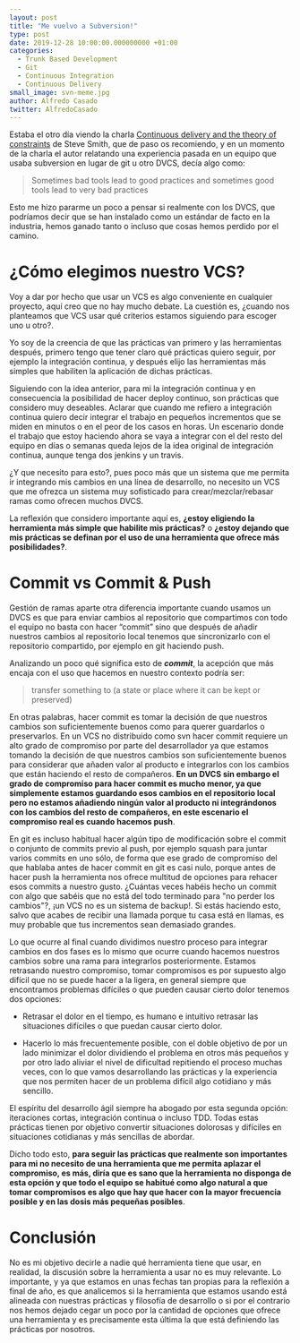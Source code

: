 ```yaml
---
layout: post
title: "Me vuelvo a Subversion!"
type: post
date: 2019-12-28 10:00:00.000000000 +01:00
categories:
  - Trunk Based Development
  - Git
  - Continuous Integration
  - Continuous Delivery
small_image: svn-meme.jpg
author: Alfredo Casado
twitter: AlfredoCasado
---
```


Estaba el otro día viendo la charla [Continuous delivery and the theory of constraints](https://vimeo.com/338843900) de Steve Smith, que de paso os recomiendo, y en un momento de la charla el autor relatando una experiencia pasada en un equipo que usaba subversion en lugar de git u otro DVCS, decía algo como: 

> Sometimes bad tools lead to good practices and sometimes good tools lead to very bad practices

Esto me hizo pararme un poco a pensar si realmente con los DVCS, que podríamos decir que se han instalado como un estándar de facto en la industria, hemos ganado tanto o incluso que cosas hemos perdido por el camino.

# ¿Cómo elegimos nuestro VCS?

Voy a dar por hecho que usar un VCS es algo conveniente en cualquier proyecto, aquí creo que no hay mucho debate. La cuestión es, ¿cuando nos planteamos que VCS usar qué criterios estamos siguiendo para escoger uno u otro?.

Yo soy de la creencia de que las prácticas van primero y las herramientas después, primero tengo que tener claro qué prácticas quiero seguir, por ejemplo la integración continua, y después elijo las herramientas más simples que habiliten la aplicación de dichas prácticas.

Siguiendo con la idea anterior, para mi la integración continua y en consecuencia la posibilidad de hacer deploy continuo, son prácticas que considero muy deseables. Aclarar que cuando me refiero a integración continua quiero decir integrar el trabajo en pequeños incrementos que se miden en minutos o en el peor de los casos en horas. Un escenario donde el trabajo que estoy haciendo ahora se vaya a integrar con el del resto del equipo en días o semanas queda lejos de la idea original de integración continua, aunque tenga dos jenkins y un travis.

¿Y que necesito para esto?, pues poco más que un sistema que me permita ir integrando mis cambios en una línea de desarrollo, no necesito un VCS que me ofrezca un sistema muy sofisticado para crear/mezclar/rebasar ramas como ofrecen muchos DVCS. 

La reflexión que considero importante aquí es, **¿estoy eligiendo la herramienta más simple que habilite mis prácticas?** o **¿estoy dejando que mis prácticas se definan por el uso de una herramienta que ofrece más posibilidades?**.


# Commit vs Commit & Push

Gestión de ramas aparte otra diferencia importante cuando usamos un DVCS es que para enviar cambios al repositorio que compartimos con todo el equipo no basta con hacer “commit” sino que después de añadir nuestros cambios al repositorio local tenemos que sincronizarlo con el repositorio compartido, por ejemplo en git haciendo push.

Analizando un poco qué significa esto de **_commit_**, la acepción que más encaja con el uso que hacemos en nuestro contexto podría ser:

> transfer something to (a state or place where it can be kept or preserved)

En otras palabras, hacer commit es tomar la decisión de que nuestros cambios son suficientemente buenos como para querer guardarlos o preservarlos. En un VCS no distribuido como svn hacer commit requiere un alto grado de compromiso por parte del desarrollador ya que estamos tomando la decisión de que nuestros cambios son suficientemente buenos para considerar que añaden valor al producto e integrarlos con los cambios que están haciendo el resto de compañeros. **En un DVCS sin embargo el grado de compromiso para hacer commit es mucho menor, ya que simplemente estamos guardando esos cambios en el repositorio local pero no estamos añadiendo ningún valor al producto ni integrándonos con los cambios del resto de compañeros, en este escenario el compromiso real es cuando hacemos push**.

En git es incluso habitual hacer algún tipo de modificación sobre el commit o conjunto de commits previo al push, por ejemplo squash para juntar varios commits en uno sólo, de forma que ese grado de compromiso del que hablaba antes de hacer commit en git es casi nulo, porque antes de hacer push la herramienta nos ofrece multitud de opciones para rehacer esos commits a nuestro gusto. ¿Cuántas veces habéis hecho un commit con algo que sabéis que no está del todo terminado para "no perder los cambios"?, ¡un VCS no es un sistema de backup!. Si estás haciendo esto, salvo que acabes de recibir una llamada porque tu casa está en llamas, es muy probable que tus incrementos sean demasiado grandes.

Lo que ocurre al final cuando dividimos nuestro proceso para integrar cambios en dos fases es lo mismo que ocurre cuando hacemos nuestros cambios sobre una rama para integrarlos posteriormente. Estamos retrasando nuestro compromiso, tomar compromisos es por supuesto algo difícil que no se puede hacer a la ligera, en general siempre que encontramos problemas difíciles o que pueden causar cierto dolor tenemos dos opciones:

  * Retrasar el dolor en el tiempo, es humano e intuitivo retrasar las situaciones difíciles o que puedan causar cierto dolor.  

  * Hacerlo lo más frecuentemente posible, con el doble objetivo de por un lado minimizar el dolor dividiendo el problema en otros más pequeños y por otro lado aliviar el nivel de dificultad repitiendo el proceso muchas veces, con lo que vamos desarrollando las prácticas y la experiencia que nos permiten hacer de un problema difícil algo cotidiano y más sencillo.

El espíritu del desarrollo ágil siempre ha abogado por esta segunda opción: iteraciones cortas, integración continua o incluso TDD. Todas estas prácticas tienen por objetivo convertir situaciones dolorosas y difíciles en situaciones cotidianas y más sencillas de abordar.

Dicho todo esto, **para seguir las prácticas que realmente son importantes para mi no necesito de una herramienta que me permita aplazar el compromiso, es más, diría que es sano que la herramienta no disponga de esta opción y que todo el equipo se habitué como algo natural a que tomar compromisos es algo que hay que hacer con la mayor frecuencia posible y en las dosis más pequeñas posibles**.  

# Conclusión

No es mi objetivo decirle a nadie qué herramienta tiene que usar, en realidad, la discusión sobre la herramienta a usar no es muy relevante. Lo importante, y ya que estamos en unas fechas tan propias para la reflexión a final de año, es que analicemos si la herramienta que estamos usando está alineada con nuestras prácticas y filosofía de desarrollo o si por el contrario nos hemos dejado cegar un poco por la cantidad de opciones que ofrece una herramienta y es precisamente esta última la que está definiendo las prácticas por nosotros.


